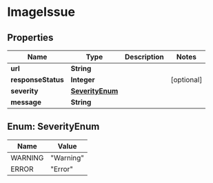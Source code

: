 

# ImageIssue


## Properties

| Name | Type | Description | Notes |
|------------ | ------------- | ------------- | -------------|
|**url** | **String** |  |  |
|**responseStatus** | **Integer** |  |  [optional] |
|**severity** | [**SeverityEnum**](#SeverityEnum) |  |  |
|**message** | **String** |  |  |



## Enum: SeverityEnum

| Name | Value |
|---- | -----|
| WARNING | &quot;Warning&quot; |
| ERROR | &quot;Error&quot; |




